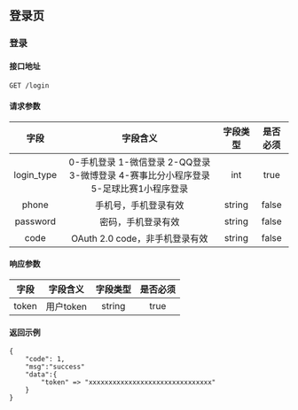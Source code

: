 ## 登录页

### 登录

#### 接口地址

```
GET /login
```

#### 请求参数

| 字段 | 字段含义 | 字段类型 | 是否必须 |
|:----:|:----:|:----:|:----:|
| login_type | 0-手机登录 1-微信登录 2-QQ登录 3-微博登录 4-赛事比分小程序登录 5-足球比赛1小程序登录 | int | true |
| phone | 手机号，手机登录有效 | string | false |
| password | 密码，手机登录有效 | string | false |
| code | OAuth 2.0 code，非手机登录有效 | string | false |

#### 响应参数

| 字段 | 字段含义 | 字段类型 | 是否必须 |
|:----:|:----:|:----:|:----:|
| token | 用户token | string | true |

#### 返回示例
````
{
    "code": 1,
    "msg":"success"
    "data":{
        "token" => "xxxxxxxxxxxxxxxxxxxxxxxxxxxxxxx"
    }
}
````

